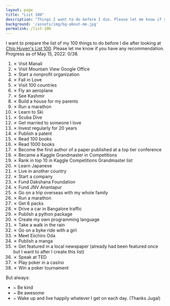 ```yaml
---
layout: page
title: "List 100"
description: "Things I want to do before I die. Please let me know if you have any recommendation."
background: '/assets/img/bg-about-me.jpg'
permalink: /list-100
---
```


I want to prepare the list of my 100 things to do before I die after looking at <a href="https://huyenchip.com/list-100/" target="_blank">Chip Huyen's List 100</a>. Please let me know if you have any recommendation.
Progress as of May 15, 2022: 0/38.

1. ✗ Visit Manali
2. ✗ Visit Mountain View Google Office
3. ✗ Start a nonprofit organization
4. ✗ Fall in Love
5. ✗ Visit 100 countries
6. ✗ Fly an aeroplane
7. ✗ See Kashmir
8. ✗ Build a house for my parents
9. ✗ Run a marathon
10. ✗ Learn to Ski
11. ✗ Scuba Dive
12. ✗ Get married to someone I love
13. ✗ Invest regularly for 20 years
14. ✗ Publish a patent
15. ✗ Read 100 books
16. ✗ Read 1000 books
17. ✗ Become the first author of a paper published at a top tier conference
18. ✗ Became a Kaggle Grandmaster in Competitions
19. ✗ Rank in top 10 in Kaggle Competitions Grandmaster list
20. ✗ Learn Japanese
21. ✗ Live in another country
22. ✗ Start a company
23. ✗ Fund Dakshana Foundation
24. ✗ Fund JNV Anantapur
25. ✗ Go on a trip overseas with my whole family
26. ✗ Run a marathon
27. ✗ Get 6 packs
28. ✗ Drive a car in Bangalore traffic
29. ✗ Publish a python package
30. ✗ Create my own programming language
31. ✗ Take a walk in the rain
32. ✗ Go on a byke ride with a girl
33. ✗ Meet Eiichiro Oda
34. ✗ Publish a manga
35. ✗ Get featured in a local newspaper (already had been featured once but I want to after I create this list)
36. ✗ Speak at TED
37. ✗ Play poker in a casino
38. ✗ Win a poker tournament


But always:
- ~ Be kind
- ~ Be awesome
- ~ Wake up and live happily whatever I get on each day. (Thanks Jugal)
